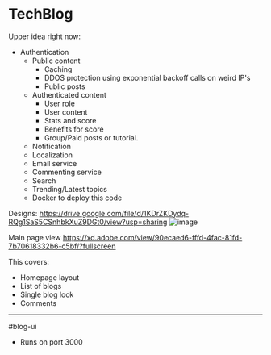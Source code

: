 # TechBlog

Upper idea right now:

- Authentication
  - Public content
    - Caching
    - DDOS protection using exponential backoff calls on weird IP's
    - Public posts
  - Authenticated content
    - User role
    - User content
    - Stats and score
    - Benefits for score
    - Group/Paid posts or tutorial.
  - Notification
  - Localization
  - Email service
  - Commenting service
  - Search
  - Trending/Latest topics
  - Docker to deploy this code
  
 
Designs: https://drive.google.com/file/d/1KDrZKDydq-RQg1SaS5CSnhbkXuZ9DGt0/view?usp=sharing
![image](https://user-images.githubusercontent.com/20709166/92312252-9f23f980-efdc-11ea-8f14-25e09a284f2a.png)

Main page view https://xd.adobe.com/view/90ecaed6-fffd-4fac-81fd-7b70618332b6-c5bf/?fullscreen

This covers:
- Homepage layout
- List of blogs
- Single blog look
- Comments

-----------------------------------------------------------------------------------------------------------------

#blog-ui
- Runs on port 3000
